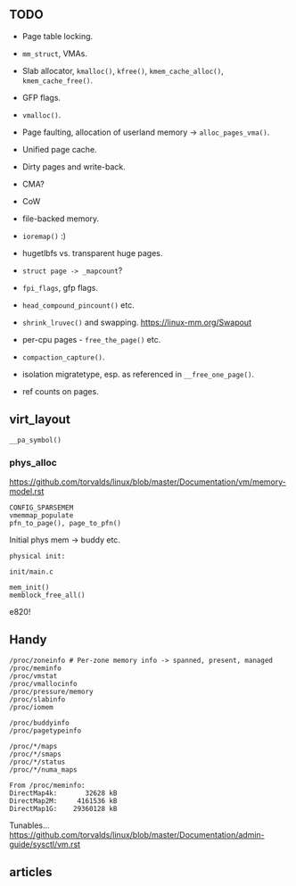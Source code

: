 ## TODO

* Page table locking.

* `mm_struct`, VMAs.

* Slab allocator, `kmalloc()`, `kfree()`, `kmem_cache_alloc()`, `kmem_cache_free()`.

* GFP flags.

* `vmalloc()`.

* Page faulting, allocation of userland memory -> `alloc_pages_vma()`.

* Unified page cache.

* Dirty pages and write-back.

* CMA?

* CoW

* file-backed memory.

* `ioremap()` :)

* hugetlbfs vs. transparent huge pages.

* `struct page -> _mapcount`?

* `fpi_flags`, gfp flags.

* `head_compound_pincount()` etc.

* `shrink_lruvec()` and swapping. https://linux-mm.org/Swapout

* per-cpu pages - `free_the_page()` etc.

* `compaction_capture()`.

* isolation migratetype, esp. as referenced in `__free_one_page()`.

* ref counts on pages.

## virt_layout

```
__pa_symbol()
```

### phys_alloc

https://github.com/torvalds/linux/blob/master/Documentation/vm/memory-model.rst

```
CONFIG_SPARSEMEM
vmemmap_populate
pfn_to_page(), page_to_pfn()
```

Initial phys mem -> buddy etc.

```
physical init:

init/main.c

mem_init()
memblock_free_all()
```

e820!

## Handy

```
/proc/zoneinfo # Per-zone memory info -> spanned, present, managed
/proc/meminfo
/proc/vmstat
/proc/vmallocinfo
/proc/pressure/memory
/proc/slabinfo
/proc/iomem

/proc/buddyinfo
/proc/pagetypeinfo

/proc/*/maps
/proc/*/smaps
/proc/*/status
/proc/*/numa_maps

From /proc/meminfo:
DirectMap4k:       32628 kB
DirectMap2M:     4161536 kB
DirectMap1G:    29360128 kB
```

Tunables... https://github.com/torvalds/linux/blob/master/Documentation/admin-guide/sysctl/vm.rst

## articles

[lwn-zone-device]:https://lwn.net/Articles/717555/
